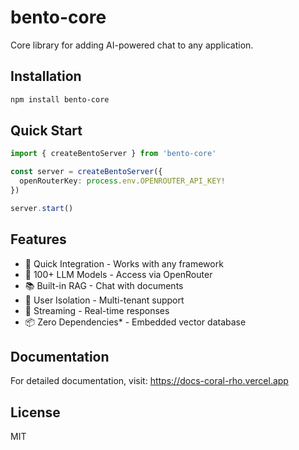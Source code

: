 # bento-core

Core library for adding AI-powered chat to any application.

## Installation

```bash
npm install bento-core
```

## Quick Start

```typescript
import { createBentoServer } from 'bento-core'

const server = createBentoServer({
  openRouterKey: process.env.OPENROUTER_API_KEY!
})

server.start()
```

## Features

- 🚀 Quick Integration - Works with any framework
- 💬 100+ LLM Models - Access via OpenRouter
- 📚 Built-in RAG - Chat with documents
- 🔐 User Isolation - Multi-tenant support
- 🌊 Streaming - Real-time responses
- 📦 Zero Dependencies* - Embedded vector database

## Documentation

For detailed documentation, visit: https://docs-coral-rho.vercel.app

## License

MIT